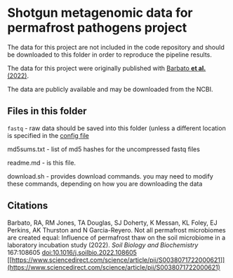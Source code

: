 # Shotgun metagenomic data for permafrost pathogens project

The data for this project are not included in the code repository and should be downloaded to this folder in order to reproduce the pipeline results.

The data for this project were originally published with [Barbato **et al.** (2022)](#citations).

The data are publicly available and may be downloaded from the NCBI.

## Files in this folder

`fastq` - raw data should be saved into this folder (unless a different location is specified in the [config file](/config/config.yaml)

md5sums.txt - list of md5 hashes for the uncompressed fastq files

readme.md - is this file.

download.sh - provides download commands. you may need to modify these commands, depending on how you are downloading the data


## Citations

Barbato, RA, RM Jones, TA Douglas, SJ Doherty, K Messan, KL Foley, EJ Perkins, AK Thurston and N Garcia-Reyero. Not all permafrost microbiomes are created equal: Influence of permafrost thaw on the soil microbiome in a laboratory incubation study (2022). *Soil Biology and Biochemistry* 167:108605 [doi:10.1016/j.soilbio.2022.108605](https://doi.org/10.1016/j.soilbio.2022.108605) [[https://www.sciencedirect.com/science/article/pii/S0038071722000621]](https://www.sciencedirect.com/science/article/pii/S0038071722000621)
